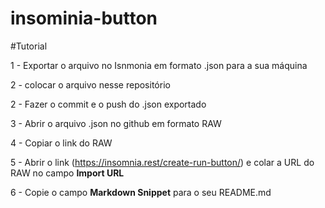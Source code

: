# insominia-button

#Tutorial

1 - Exportar o arquivo no Isnmonia em formato .json para a sua máquina

2 - colocar o arquivo nesse repositório

2 - Fazer o commit e o push do .json exportado

3 - Abrir o arquivo .json no github em formato RAW

4 - Copiar o link do RAW

5 - Abrir o link (https://insomnia.rest/create-run-button/) e colar a URL do RAW no campo **Import URL**

6 - Copie o campo **Markdown Snippet** para o seu README.md
